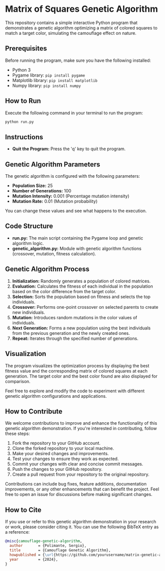 # Matrix of Squares Genetic Algorithm

This repository contains a simple interactive Python program that demonstrates a genetic algorithm optimizing a matrix of colored squares to match a target color, simulating the camouflage effect on nature.

## Prerequisites

Before running the program, make sure you have the following installed:

- Python 3
- Pygame library: `pip install pygame`
- Matplotlib library: `pip install matplotlib`
- Numpy library: `pip install numpy`

## How to Run

Execute the following command in your terminal to run the program:

```bash
python run.py
```

## Instructions

- **Quit the Program:** Press the 'q' key to quit the program.

## Genetic Algorithm Parameters

The genetic algorithm is configured with the following parameters:

- **Population Size:** 25
- **Number of Generations:** 100
- **Mutation Intensity:** 0.001 (Percentage mutation intensity)
- **Mutation Rate:** 0.01 (Mutation probability)

You can change these values and see what happens to the execution. 

## Code Structure

- **run.py:** The main script containing the Pygame loop and genetic algorithm logic.
- **genetic_algorithm.py:** Module with genetic algorithm functions (crossover, mutation, fitness calculation).

## Genetic Algorithm Process

1. **Initialization:** Randomly generates a population of colored matrices.
2. **Evaluation:** Calculates the fitness of each individual in the population based on the color difference from the target color.
3. **Selection:** Sorts the population based on fitness and selects the top individuals.
4. **Crossover:** Performs one-point crossover on selected parents to create new individuals.
5. **Mutation:** Introduces random mutations in the color values of individuals.
6. **Next Generation:** Forms a new population using the best individuals from the previous generation and the newly created ones.
7. **Repeat:** Iterates through the specified number of generations.

## Visualization

The program visualizes the optimization process by displaying the best fitness value and the corresponding matrix of colored squares at each generation. The target color and the best color found are also displayed for comparison.

Feel free to explore and modify the code to experiment with different genetic algorithm configurations and applications.


## How to Contribute

We welcome contributions to improve and enhance the functionality of this genetic algorithm demonstration. If you're interested in contributing, follow these steps:

1. Fork the repository to your GitHub account.
2. Clone the forked repository to your local machine.
3. Make your desired changes and improvements.
4. Test your changes to ensure they work as expected.
5. Commit your changes with clear and concise commit messages.
6. Push the changes to your GitHub repository.
7. Create a pull request from your repository to the original repository.

Contributions can include bug fixes, feature additions, documentation improvements, or any other enhancements that can benefit the project. Feel free to open an issue for discussions before making significant changes.

## How to Cite

If you use or refer to this genetic algorithm demonstration in your research or work, please consider citing it. You can use the following BibTeX entry as a reference:

```bibtex
@misc{camouflage-genetic-algorithm,
  author       = {Polimante, Sergio},
  title        = {Camouflage Genetic Algorithm},
  howpublished = {\url{https://github.com/yourusername/matrix-genetic-algorithm}},
  year         = {2024},
}
```
